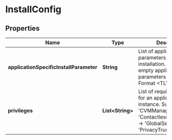 # InstallConfig

## Properties
Name | Type | Description | Notes
------------ | ------------- | ------------- | -------------
**applicationSpecificInstallParameter** | **String** | List of application specific parameters needed for installation. If omitted, empty application specific parameters will be used. Format &lt;TLV-Structures&gt;. |  [optional]
**privileges** | **List&lt;String&gt;** | List of required privileges for an application instance. Subset of -&gt; &#x27;CVMManagement&#x27; -&gt; &#x27;ContactlessSelfActivation&#x27; -&gt; &#x27;GlobalService&#x27; -&gt; &#x27;PrivacyTrusted&#x27; |  [optional]
